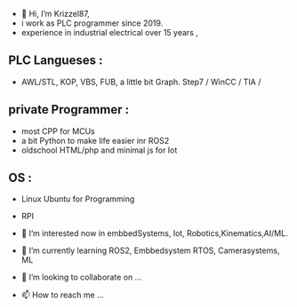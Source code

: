- 👋 Hi, I’m Krizzel87, 
- i work as PLC programmer since 2019.
- experience in industrial electrical over 15 years ,

## PLC Langueses      : 
- AWL/STL, KOP, VBS, FUB, a little bit Graph. Step7 / WinCC / TIA /  
## private Programmer : 
- most CPP for MCUs
- a bit Python to make life easier inr ROS2 
- oldschool HTML/php and minimal js for Iot
## OS                 : 
- Linux Ubuntu for Programming  
- RPI

- 👀 I’m interested now in embbedSystems, Iot, Robotics,Kinematics,AI/ML. 
- 🌱 I’m currently learning ROS2, Embbedsystem RTOS, Camerasystems, ML
- 💞️ I’m looking to collaborate on ...
- 📫 How to reach me ...

<!---
Krizzel87/Krizzel87 is a ✨ special ✨ repository because its `README.md` (this file) appears on your GitHub profile.
You can click the Preview link to take a look at your changes.
--->
